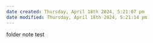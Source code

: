 ```yaml
---
date created: Thursday, April 18th 2024, 5:21:07 pm
date modified: Thursday, April 18th 2024, 5:21:14 pm
---
```


folder note test